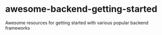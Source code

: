 # awesome-backend-getting-started
Awesome resources for getting started with various popular backend frameworks
